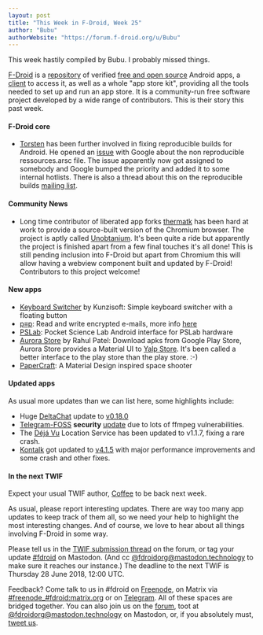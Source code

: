 ```yaml
---
layout: post
title: "This Week in F-Droid, Week 25"
author: "Bubu"
authorWebsite: "https://forum.f-droid.org/u/Bubu"
---
```


This week hastily compiled by Bubu. I probably missed things.

[F-Droid](https://f-droid.org/) is a [repository](https://f-droid.org/packages/) of verified [free and open source](https://en.wikipedia.org/wiki/Free_and_open-source_software) Android apps, a [client](https://f-droid.org/packages/org.fdroid.fdroid/) to access it, as well as a whole "app store kit", providing all the tools needed to set up and run an app store. It is a community-run free software project developed by a wide range of contributors. This is their story this past week.

#### F-Droid core

* [Torsten](https://gitlab.com/grote) has been further involved in fixing reproducible builds for Android. He opened an [issue](https://issuetracker.google.com/issues/110237303) with Google about the non reproducible ressources.arsc file. The issue apparently now got assigned to somebody and Google bumped the priority and added it to some internal hotlists. There is also a thread about this on the reproducible builds [mailing list](https://lists.reproducible-builds.org/pipermail/rb-general/2018-June/001027.html).

#### Community News

* Long time contributor of liberated app forks [thermatk](https://github.com/thermatk) has been hard at work to provide a source-built version of the Chromium browser. The project is aptly called [Unobtanium](https://gitlab.com/thermatk/Unobtainium). It's been quite a ride but apparently the project is finished apart from a few final touches it's all done! This is still pending inclusion into F-Droid but apart from Chromium this will allow having a webview component built and updated by F-Droid! Contributors to this project welcome!

#### New apps

* [Keyboard Switcher](https://f-droid.org/packages/com.kunzisoft.keyboard.switcher/) by Kunzisoft: Simple keyboard switcher with a floating button
* [p≡p](https://f-droid.org/packages/security.pEp/): Read and write encrypted e-mails, more info [here](https://pep.foundation/index.html)
* [PSLab](https://f-droid.org/packages/org.fossasia.pslab/): Pocket Science Lab Android interface for PSLab hardware
* [Aurora Store](https://f-droid.org/packages/com.dragons.aurora/) by Rahul Patel: Download apks from Google Play Store, Aurora Store provides a Material UI to [Yalp Store](https://f-droid.org/packages/com.github.yeriomin.yalpstore/). It's been called a better interface to the play store than the play store. :-)
* [PaperCraft](https://f-droid.org/packages/pro.rudloff.papercraft/): A Material Design inspired space shooter

#### Updated apps

As usual more updates than we can list here, some highlights include:

* Huge [DeltaChat](https://f-droid.org/packages/com.b44t.messenger/) update to [v0.18.0](https://github.com/deltachat/deltachat-android/blob/HEAD/CHANGELOG.md#delta-chat-changelog)
* [Telegram-FOSS](https://f-droid.org/packages/org.telegram.messenger/) **security** [update](https://github.com/Telegram-FOSS-Team/Telegram-FOSS/blob/master/Changelog.md) due to lots of ffmpeg vulnerabilities.
* The [Déjá Vu](https://f-droid.org/packages/org.fitchfamily.android.dejavu/) Location Service has been updated to v1.1.7, fixing a rare crash.
* [Kontalk](https://f-droid.org/packages/org.kontalk/) got updated to [v4.1.5](https://github.com/kontalk/androidclient/blob/HEAD/CHANGELOG.md) with major performance improvements and some crash and other fixes.


#### In the next TWIF

Expect your usual TWIF author, [Coffee](https://forum.f-droid.org/u/Coffee) to be back next week.

As usual, please report interesting updates. There are way too many app updates to keep track of them all, so we need your help to highlight the most interesting changes. And of course, we love to hear about all things involving F-Droid in some way.

Please tell us in the [TWIF submission thread](https://forum.f-droid.org/t/twif-submission-thread) on the forum, or tag your update [#fdroid](https://mastodon.technology/tags/fdroid) on Mastodon. (And cc [@fdroidorg@mastodon.technology](https://mastodon.technology/@fdroidorg) to make sure it reaches our instance.) The deadline to the next TWIF is Thursday 28 June 2018, 12:00 UTC.

Feedback? Come talk to us in #fdroid on [Freenode](https://freenode.net/), on Matrix via [#freenode_#fdroid:matrix.org](https://matrix.to/#/#freenode_#fdroid:matrix.org) or on [Telegram](https://t.me/joinchat/AlRQekvjWDTuQrCgMYSNVA). All of these spaces are bridged together. You can also join us on the [forum](https://forum.f-droid.org/), toot at [@fdroidorg@mastodon.technology](https://mastodon.technology/@fdroidorg) on Mastodon, or, if you absolutely must, [tweet us](https://twitter.com/fdroidorg).
